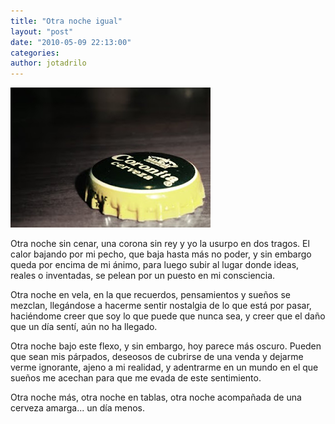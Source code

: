 ```yaml
---
title: "Otra noche igual"
layout: "post"
date: "2010-05-09 22:13:00"
categories:
author: jotadrilo
---
```


![chapa](/assets/images/DSC01440+copia2.jpg)

Otra noche sin cenar, una corona sin rey y yo la usurpo en dos tragos. El calor bajando por mi pecho, que baja hasta más no poder, y sin embargo queda por encima de mi ánimo, para luego subir al lugar donde ideas, reales o inventadas, se pelean por un puesto en mi consciencia.

Otra noche en vela, en la que recuerdos, pensamientos y sueños se mezclan, llegándose a hacerme sentir nostalgia de lo que está por pasar, haciéndome creer que soy lo que puede que nunca sea, y creer que el daño que un día sentí, aún no ha llegado.

Otra noche bajo este flexo, y sin embargo, hoy parece más oscuro. Pueden que sean mis párpados, deseosos de cubrirse de una venda y dejarme verme ignorante, ajeno a mi realidad, y adentrarme en un mundo en el que sueños me acechan para que me evada de este sentimiento.

Otra noche más, otra noche en tablas, otra noche acompañada de una cerveza amarga... un día menos.
